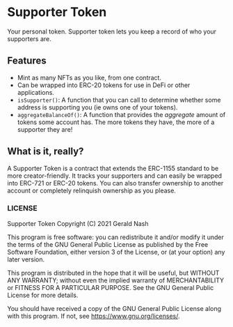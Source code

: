 # Supporter Token

Your personal token. Supporter token lets you keep a record
of who your supporters are.

## Features

- Mint as many NFTs as you like, from one contract.
- Can be wrapped into ERC-20 tokens for use in DeFi or other applications.
- `isSupporter()`: A function that you can call to determine whether some address is supporting you (ie owns one of your tokens).
- `aggregateBalanceOf()`: A function that provides the _aggregate_ amount of tokens some account has. The more tokens they have, the more of a supporter they are!

## What is it, really?

A Supporter Token is a contract that extends the ERC-1155 standard to be more creator-friendly. It tracks your supporters and can easily be wrapped into ERC-721 or ERC-20 tokens. You can also transfer ownership to another account or completely relinquish ownership as you please.

### LICENSE

Supporter Token
Copyright (C) 2021 Gerald Nash

This program is free software: you can redistribute it and/or modify it under the terms of the GNU General Public License as published by the Free Software Foundation, either version 3 of the License, or (at your option) any later version.

This program is distributed in the hope that it will be useful, but WITHOUT ANY WARRANTY; without even the implied warranty of MERCHANTABILITY or FITNESS FOR A PARTICULAR PURPOSE. See the GNU General Public License for more details.

You should have received a copy of the GNU General Public License along with this program. If not, see <https://www.gnu.org/licenses/>.
